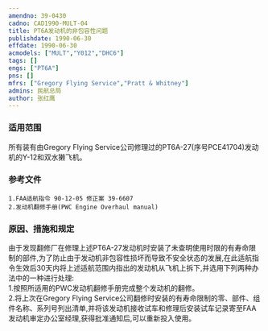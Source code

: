 ```yaml
---
amendno: 39-0430  
cadno: CAD1990-MULT-04  
title: PT6A发动机的非包容性问题  
publishdate: 1990-06-30  
effdate: 1990-06-30  
acmodels: ["MULT","Y012","DHC6"]  
tags: []  
engs: ["PT6A"]  
pns: []  
mfrs: ["Gregory Flying Service","Pratt & Whitney"]  
admins: 民航总局  
author: 张红鹰  
---
```

  
### 适用范围  
所有装有由Gregory Flying Service公司修理过的PT6A-27(序号PCE41704)发动机的Y-12和双水獭飞机。  
  
<!--more-->  
### 参考文件  
    1.FAA适航指令 90-12-05 修正案 39-6607  
    2.发动机翻修手册(PWC Engine Overhaul manual)  
  
### 原因、措施和规定  
由于发现翻修厂在修理上述PT6A-27发动机时安装了未查明使用时限的有寿命限制的部件,为了防止由于发动机非包容性损坏而导致不安全状态的发展,在此适航指令生效后30天内将上述适航范围内指出的发动机从飞机上拆下,并选用下列两种办法中的一种进行处理:  
    1.按照所适用的PWC发动机翻修手册完成整个发动机的翻修。  
    2.将上次在Gregory Flying Service公司翻修时安装的有寿命限制的零、部件、组件名称、系列号列出清单,并将该发动机接收试车和修理后安装试车记录寄至FAA发动机审定办公室经理,获得批准通知后,可以重新投入使用。  
